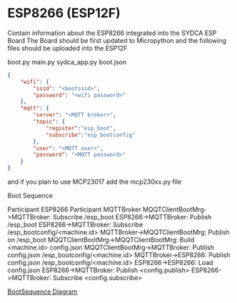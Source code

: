 # ESP8266 (ESP12F)

Contain information about the ESP8266 integrated into the SYDCA ESP Board
The Board should be first updated to Micropython and the following files should be uploaded into the ESP12F

boot.py
main.py
sydca_app.py
boot.json

``` JSON
{
    "wifi": {
        "ssid": "<bootssid>",
        "password": "<wifi password>"
    },
    "mqtt": {
        "server": "<MQTT broker>",
        "topic": {
            "register":"esp_boot",
            "subscribe":"esp_bootconfig"
        },
        "user": "<MQTT user>",
        "password": "<MQTT password>"
    }
}

```
 

and if you plan to use MCP23017
add the 
mcp230xx.py file


Boot Sequence

Participant ESP8266
Participant MQTTBroker
MQQTClientBootMrg->MQTTBroker: Subscribe /esp_boot
ESP8266->MQTTBroker: Publish /esp_boot
ESP8266->MQTTBroker: Subscribe /esp_bootconfig/<machine.id>
MQTTBroker->MQQTClientBootMrg: Publish on /esp_boot 
MQQTClientBootMrg->MQQTClientBootMrg: Build <machine.id> config.json
MQQTClientBootMrg->MQTTBroker: Publish config.json /esp_bootconfig/<machine.id>
MQTTBroker->ESP8266: Publish config.json /esp_bootconfig/<machine.id>
ESP8266->ESP8266: Load config.json
ESP8266->MQTTBroker: Publish <config.publish>
ESP8266->MQTTBroker: Subscribe <config.subscribe>

[BootSequence Diagram]()